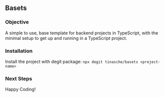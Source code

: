 ## Basets

### Objective
A simple to use, base template for backend projects in TypeScript, with the minimal setup to get up and running in a TypeScript project.

### Installation
Install the project with degit package:
`
npx degit tinasche/basets <project-name>
`

### Next Steps
Happy Coding!
